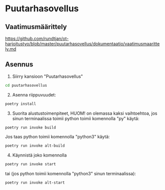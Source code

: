 # Puutarhasovellus
## Vaatimusmäärittely  
https://github.com/rundtjan/ot-harjoitustyo/blob/master/puutarhasovellus/dokumentaatio/vaatimusmaarittely.md  
## Asennus
1. Siirry kansioon "Puutarhasovellus"
```bash
cd puutarhasovellus
```
2. Asenna riippuvuudet:
```bash
poetry install
```
3. Suorita alustustoimenpiteet, HUOM! on olemassa kaksi vaihtoehtoa, jos sinun terminaalissa toimii python toimii komennolla "py" käytä:  
```bash
poetry run invoke build   
```
Jos taas python toimii komennolla "python3" käytä:
```bash
poetry run invoke alt-build
```
4. Käynnistä joko komennolla
```bash
poetry run invoke start
```
tai (jos python toimii komennolla "python3" sinun terminaalissa):
```bash
poetry run invoke alt-start
```
